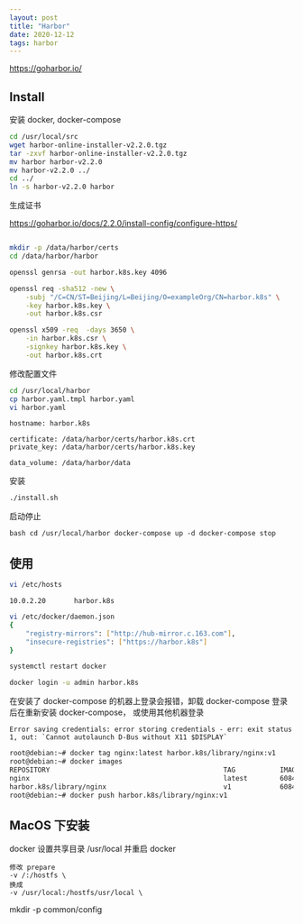 ```yaml
---
layout: post
title: "Harbor"
date: 2020-12-12
tags: harbor
---
```


https://goharbor.io/

## Install

安装 docker, docker-compose

```bash
cd /usr/local/src
wget harbor-online-installer-v2.2.0.tgz
tar -zxvf harbor-online-installer-v2.2.0.tgz
mv harbor harbor-v2.2.0
mv harbor-v2.2.0 ../
cd ../
ln -s harbor-v2.2.0 harbor
```

生成证书

https://goharbor.io/docs/2.2.0/install-config/configure-https/

```bash

mkdir -p /data/harbor/certs
cd /data/harbor/harbor

openssl genrsa -out harbor.k8s.key 4096

openssl req -sha512 -new \
    -subj "/C=CN/ST=Beijing/L=Beijing/O=exampleOrg/CN=harbor.k8s" \
    -key harbor.k8s.key \
    -out harbor.k8s.csr

openssl x509 -req  -days 3650 \
    -in harbor.k8s.csr \
    -signkey harbor.k8s.key \
    -out harbor.k8s.crt
```

修改配置文件

```bash
cd /usr/local/harbor
cp harbor.yaml.tmpl harbor.yaml
vi harbor.yaml
```

```text
hostname: harbor.k8s

certificate: /data/harbor/certs/harbor.k8s.crt
private_key: /data/harbor/certs/harbor.k8s.key

data_volume: /data/harbor/data
```

安装

```bash
./install.sh
```

启动停止

``bash
cd /usr/local/harbor
docker-compose up -d
docker-compose stop
``

## 使用

```bash
vi /etc/hosts
```

```text
10.0.2.20       harbor.k8s
```

```bash
vi /etc/docker/daemon.json
{
    "registry-mirrors": ["http://hub-mirror.c.163.com"],
    "insecure-registries": ["https://harbor.k8s"]
}

systemctl restart docker

docker login -u admin harbor.k8s
```

在安装了 docker-compose 的机器上登录会报错，卸载 docker-compose 登录后在重新安装 docker-compose， 或使用其他机器登录

```text
Error saving credentials: error storing credentials - err: exit status 1, out: `Cannot autolaunch D-Bus without X11 $DISPLAY`
```

```bash
root@debian:~# docker tag nginx:latest harbor.k8s/library/nginx:v1
root@debian:~# docker images
REPOSITORY                                           TAG           IMAGE ID       CREATED         SIZE
nginx                                                latest        6084105296a9   3 hours ago     133MB
harbor.k8s/library/nginx                             v1            6084105296a9   3 hours ago     133MB
root@debian:~# docker push harbor.k8s/library/nginx:v1
```

## MacOS 下安装

docker 设置共享目录 /usr/local 并重启 docker

```text
修改 prepare
-v /:/hostfs \
换成
-v /usr/local:/hostfs/usr/local \
```

mkdir -p common/config
